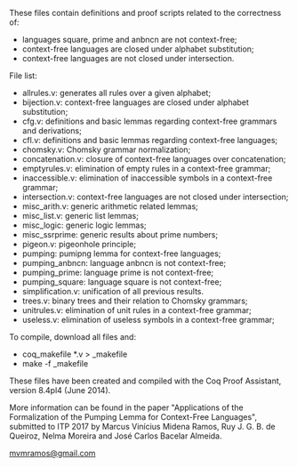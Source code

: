These files contain definitions and proof scripts related to the correctness of:

- languages square, prime and anbncn are not context-free;
- context-free languages are closed under alphabet substitution;
- context-free languages are not closed under intersection.

File list:

- allrules.v: generates all rules over a given alphabet;
- bijection.v: context-free languages are closed under alphabet substitution;
- cfg.v: definitions and basic lemmas regarding context-free grammars and derivations;
- cfl.v: definitions and basic lemmas regarding context-free languages;
- chomsky.v: Chomsky grammar normalization;
- concatenation.v: closure of context-free languages over concatenation;
- emptyrules.v: elimination of empty rules in a context-free grammar;
- inaccessible.v: elimination of inaccessible symbols in a context-free grammar;
- intersection.v: context-free languages are not closed under intersection;
- misc_arith.v: generic arithmetic related lemmas;
- misc_list.v: generic list lemmas;
- misc_logic: generic logic lemmas;
- misc_ssrprime: generic results about prime numbers;
- pigeon.v: pigeonhole principle;
- pumping: pumipng lemma for context-free languages;
- pumping_anbncn: language anbncn is not context-free;
- pumping_prime: language prime is not context-free;
- pumping_square: language square is not context-free;
- simplification.v: unification of all previous results.
- trees.v: binary trees and their relation to Chomsky grammars;
- unitrules.v: elimination of unit rules in a context-free grammar;
- useless.v: elimination of useless symbols in a context-free grammar;

To compile, download all files and:
- coq_makefile *.v > _makefile
- make -f _makefile

These files have been created and compiled with the Coq Proof Assistant, version 8.4pl4 (June 2014).

More information can be found in the paper "Applications of the Formalization of the Pumping Lemma for Context-Free Languages", submitted to ITP 2017 by Marcus Vinícius Midena Ramos, Ruy J. G. B. de Queiroz, Nelma Moreira and José Carlos Bacelar Almeida.

mvmramos@gmail.com
